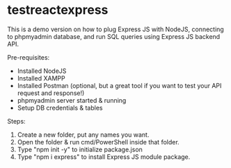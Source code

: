 # testreactexpress
This is a demo version on how to plug Express JS with NodeJS, connecting to phpmyadmin database, and run SQL queries using Express JS backend API.

Pre-requisites:
- Installed NodeJS
- Installed XAMPP
- Installed Postman (optional, but a great tool if you want to test your API request and response!)
- phpmyadmin server started & running
- Setup DB credentials & tables

Steps:
1. Create a new folder, put any names you want.
2. Open the folder & run cmd/PowerShell inside that folder.
3. Type "npm init -y" to initialize package.json
4. Type "npm i express" to install Express JS module package.
